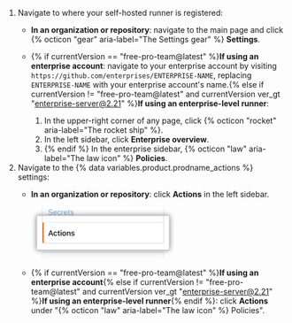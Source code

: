 1. Navigate to where your self-hosted runner is registered:
   * **In an organization or repository**: navigate to the main page and click {% octicon "gear" aria-label="The Settings gear" %} **Settings**.
   * {% if currentVersion == "free-pro-team@latest" %}**If using an enterprise account**: navigate to your enterprise account by visiting `https://github.com/enterprises/ENTERPRISE-NAME`, replacing `ENTERPRISE-NAME` with your enterprise account's name.{% else if currentVersion != "free-pro-team@latest" and currentVersion ver_gt "enterprise-server@2.21" %}**If using an enterprise-level runner**:

     1. In the upper-right corner of any page, click {% octicon "rocket" aria-label="The rocket ship" %}.
     1. In the left sidebar, click **Enterprise overview**.
     1. {% endif %} In the enterprise sidebar, {% octicon "law" aria-label="The law icon" %} **Policies**.
1. Navigate to the {% data variables.product.prodname_actions %} settings:
   * **In an organization or repository**: click **Actions** in the left sidebar.

     ![Actions setting](/assets/images/help/settings/settings-sidebar-actions.png)
   * {% if currentVersion == "free-pro-team@latest" %}**If using an enterprise account**{% else if currentVersion != "free-pro-team@latest" and currentVersion ver_gt "enterprise-server@2.21" %}**If using an enterprise-level runner**{% endif %}: click **Actions** under "{% octicon "law" aria-label="The law icon" %} Policies".
